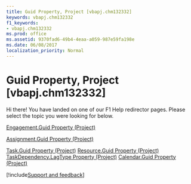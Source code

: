 ```yaml
---
title: Guid Property, Project [vbapj.chm132332]
keywords: vbapj.chm132332
f1_keywords:
- vbapj.chm132332
ms.prod: office
ms.assetid: 9370fad6-49b4-4eaa-a059-987e59fa198e
ms.date: 06/08/2017
localization_priority: Normal
---
```



# Guid Property, Project [vbapj.chm132332]

Hi there! You have landed on one of our F1 Help redirector pages. Please select the topic you were looking for below.

[Engagement.Guid Property (Project)](https://msdn.microsoft.com/library/bd65661c-982d-8a1d-8d1b-24a41c9c5abd%28Office.15%29.aspx)

[Assignment.Guid Property (Project)](https://msdn.microsoft.com/library/c6db05fe-e2f1-edb7-e622-5b2d5e791237%28Office.15%29.aspx)

[Task.Guid Property (Project)](https://msdn.microsoft.com/library/0a40e2ac-86a7-0e9d-17d7-7b187b32952c%28Office.15%29.aspx)
[Resource.Guid Property (Project)](https://msdn.microsoft.com/library/ff5bd208-b6eb-3226-8935-b25e2635a278%28Office.15%29.aspx)
[TaskDependency.LagType Property (Project)](https://msdn.microsoft.com/library/0c055a94-ea5f-1267-0b61-d3a50c6bc9b4%28Office.15%29.aspx)
[Calendar.Guid Property (Project)](https://msdn.microsoft.com/library/08230f82-fd1b-ef99-18e3-f6be75c3d2a8%28Office.15%29.aspx)

[!include[Support and feedback](~/includes/feedback-boilerplate.md)]